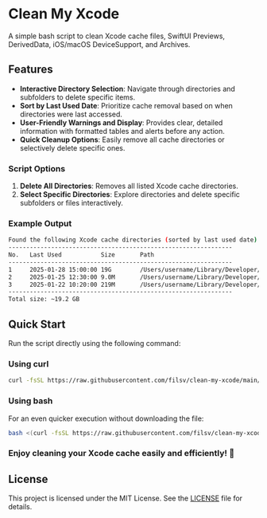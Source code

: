 # Clean My Xcode

A simple bash script to clean Xcode cache files, SwiftUI Previews, DerivedData, iOS/macOS DeviceSupport, and Archives.

## Features

- **Interactive Directory Selection**: Navigate through directories and subfolders to delete specific items.
- **Sort by Last Used Date**: Prioritize cache removal based on when directories were last accessed.
- **User-Friendly Warnings and Display**: Provides clear, detailed information with formatted tables and alerts before any action.
- **Quick Cleanup Options**: Easily remove all cache directories or selectively delete specific ones.

### Script Options

1. **Delete All Directories**: Removes all listed Xcode cache directories.
2. **Select Specific Directories**: Explore directories and delete specific subfolders or files interactively.

### Example Output

```bash
Found the following Xcode cache directories (sorted by last used date):
---------------------------------------------------------------
No.   Last Used           Size       Path
---------------------------------------------------------------
1     2025-01-28 15:00:00 19G        /Users/username/Library/Developer/Xcode/DerivedData
2     2025-01-25 12:30:00 9.0M       /Users/username/Library/Developer/Xcode/Archives
3     2025-01-22 10:20:00 219M       /Users/username/Library/Developer/Xcode/Products
---------------------------------------------------------------
Total size: ~19.2 GB
```

## Quick Start

Run the script directly using the following command:

### Using curl
```bash
curl -fsSL https://raw.githubusercontent.com/filsv/clean-my-xcode/main/clean-my-xcode.sh -o clean-my-xcode.sh && bash clean-my-xcode.sh
```

### Using bash
For an even quicker execution without downloading the file:
```bash
bash <(curl -fsSL https://raw.githubusercontent.com/filsv/clean-my-xcode/main/clean-my-xcode.sh)
```

### Enjoy cleaning your Xcode cache easily and efficiently! 🚀

## License

This project is licensed under the MIT License. See the [LICENSE](./LICENSE) file for details.
